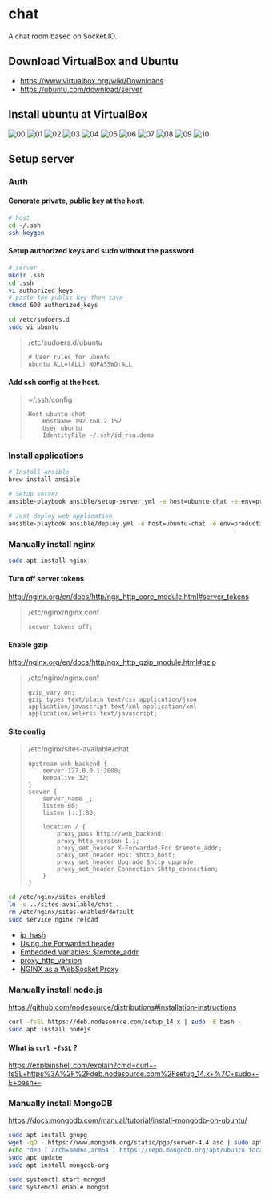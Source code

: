 # chat
A chat room based on Socket.IO.

## Download VirtualBox and Ubuntu
+ https://www.virtualbox.org/wiki/Downloads
+ https://ubuntu.com/download/server

## Install ubuntu at VirtualBox
![00](_resources/00.png)
![01](_resources/01.png)
![02](_resources/02.png)
![03](_resources/03.png)
![04](_resources/04.png)
![05](_resources/05.png)
![06](_resources/06.png)
![07](_resources/07.png)
![08](_resources/08.png)
![09](_resources/09.png)
![10](_resources/10.png)

## Setup server
### Auth
#### Generate private, public key at the host.
```bash
# host
cd ~/.ssh
ssh-keygen
```
#### Setup authorized keys and sudo without the password.
```bash
# server
mkdir .ssh
cd .ssh
vi authorized_keys
# paste the public key then save
chmod 600 authorized_keys

cd /etc/sudoers.d
sudo vi ubuntu
```
>/etc/sudoers.d/ubuntu
> ```
> # User rules for ubuntu
> ubuntu ALL=(ALL) NOPASSWD:ALL
> ```

#### Add ssh config at the host.
>~/.ssh/config
> ```
> Host ubuntu-chat
>     HostName 192.168.2.152
>     User ubuntu
>     IdentityFile ~/.ssh/id_rsa.demo
> ```


### Install applications
```bash
# Install ansible
brew install ansible
```
```bash
# Setup server
ansible-playbook ansible/setup-server.yml -e host=ubuntu-chat -e env=production

# Just deploy web application
ansible-playbook ansible/deploy.yml -e host=ubuntu-chat -e env=production
```


### Manually install nginx
```bash
sudo apt install nginx
```
#### Turn off server tokens
http://nginx.org/en/docs/http/ngx_http_core_module.html#server_tokens
> /etc/nginx/nginx.conf
> ```
> server_tokens off;
> ```

#### Enable gzip
http://nginx.org/en/docs/http/ngx_http_gzip_module.html#gzip
> /etc/nginx/nginx.conf
> ```
> gzip_vary on;
> gzip_types text/plain text/css application/json application/javascript text/xml application/xml application/xml+rss text/javascript;
> ```

#### Site config
> /etc/nginx/sites-available/chat
> ```
> upstream web_backend {
>     server 127.0.0.1:3000;
>     keepalive 32;
> }
> server {
>     server_name _;
>     listen 80;
>     listen [::]:80;
> 
>     location / {
>         proxy_pass http://web_backend;
>         proxy_http_version 1.1;
>         proxy_set_header X-Forwarded-For $remote_addr;
>         proxy_set_header Host $http_host;
>         proxy_set_header Upgrade $http_upgrade;
>         proxy_set_header Connection $http_connection;
>     }
> }
> ```

```bash
cd /etc/nginx/sites-enabled
ln -s ../sites-available/chat .
rm /etc/nginx/sites-enabled/default
sudo service nginx reload
```
+ [ip_hash](http://nginx.org/en/docs/http/ngx_http_upstream_module.html#ip_hash)
+ [Using the Forwarded header](https://www.nginx.com/resources/wiki/start/topics/examples/forwarded/)
+ [Embedded Variables: $remote_addr](https://nginx.org/en/docs/http/ngx_http_core_module.html#var_remote_addr)
+ [proxy_http_version](http://nginx.org/en/docs/http/ngx_http_proxy_module.html#proxy_http_version)
+ [NGINX as a WebSocket Proxy](https://www.nginx.com/blog/websocket-nginx/)


### Manually install node.js
https://github.com/nodesource/distributions#installation-instructions
```bash
curl -fsSL https://deb.nodesource.com/setup_14.x | sudo -E bash -
sudo apt install nodejs
```
#### What is `curl -fsSL` ?
https://explainshell.com/explain?cmd=curl+-fsSL+https%3A%2F%2Fdeb.nodesource.com%2Fsetup_14.x+%7C+sudo+-E+bash+-


### Manually install MongoDB
https://docs.mongodb.com/manual/tutorial/install-mongodb-on-ubuntu/
```bash
sudo apt install gnupg
wget -qO - https://www.mongodb.org/static/pgp/server-4.4.asc | sudo apt-key add -
echo "deb [ arch=amd64,arm64 ] https://repo.mongodb.org/apt/ubuntu focal/mongodb-org/4.4 multiverse" | sudo tee /etc/apt/sources.list.d/mongodb-org-4.4.list
sudo apt update
sudo apt install mongodb-org

sudo systemctl start mongod
sudo systemctl enable mongod
```
